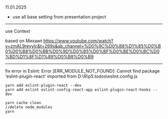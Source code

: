 
11.01.2025

- use all base setting from presentation project


--------------------------

use Context

based on Михаил https://www.youtube.com/watch?v=zmAL9revylc&t=269s&ab_channel=%D0%9C%D0%B8%D1%85%D0%B0%D0%B8%D0%BB%D0%9D%D0%B5%D0%BF%D0%BE%D0%BC%D0%BD%D1%8F%D1%89%D0%B8%D0%B9

------------------

fix error in Eslint: Error [ERR_MODULE_NOT_FOUND]: Cannot find package 'eslint-plugin-react' imported from D:\R\p5.todos\eslint.config.js


```
yarn add eslint-plugin-react --dev
yarn add eslint eslint-config-react-app eslint-plugin-react-hooks --dev

yarn cache clean
//delete node_modules
yarn
```